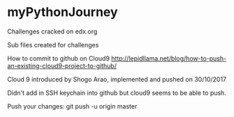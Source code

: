 # myPythonJourney

Challenges cracked on edx.org

Sub files created for challenges

How to commit to github on Cloud9
http://lepidllama.net/blog/how-to-push-an-existing-cloud9-project-to-github/

Cloud 9 introduced by Shogo Arao, implemented and pushed on 30/10/2017

Didn't add in SSH keychain into github but cloud9 seems to be able to push.

Push your changes:
git push -u origin master